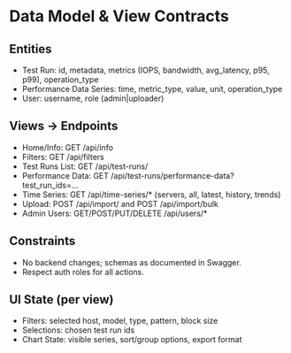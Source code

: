 # Data Model & View Contracts

## Entities
- Test Run: id, metadata, metrics (IOPS, bandwidth, avg_latency, p95, p99), operation_type
- Performance Data Series: time, metric_type, value, unit, operation_type
- User: username, role (admin|uploader)

## Views → Endpoints
- Home/Info: GET /api/info
- Filters: GET /api/filters
- Test Runs List: GET /api/test-runs/
- Performance Data: GET /api/test-runs/performance-data?test_run_ids=...
- Time Series: GET /api/time-series/* (servers, all, latest, history, trends)
- Upload: POST /api/import/ and POST /api/import/bulk
- Admin Users: GET/POST/PUT/DELETE /api/users/*

## Constraints
- No backend changes; schemas as documented in Swagger.
- Respect auth roles for all actions.

## UI State (per view)
- Filters: selected host, model, type, pattern, block size
- Selections: chosen test run ids
- Chart State: visible series, sort/group options, export format
